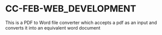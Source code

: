 # CC-FEB-WEB_DEVELOPMENT
 This is a PDF to Word file converter which accepts a pdf as an input and converts it into an equivalent word document

